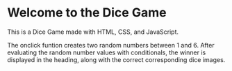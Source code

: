 # Welcome to the Dice Game

This is a Dice Game made with HTML, CSS, and JavaScript.

The onclick funtion creates two random numbers between 1 and 6.
After evaluating the random number values with conditionals, the winner is displayed in the heading, along with the correct corresponding dice images.